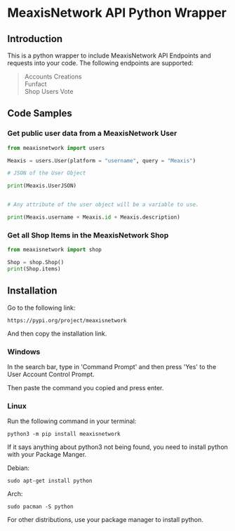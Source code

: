 # MeaxisNetwork API Python Wrapper

## Introduction

This is a python wrapper to include MeaxisNetwork API Endpoints and requests into your code. The following endpoints are supported:

> Accounts 
> Creations  
> Funfact  
> Shop
> Users
> Vote

## Code Samples

### Get public user data from a MeaxisNetwork User

```python
from meaxisnetwork import users

Meaxis = users.User(platform = "username", query = "Meaxis")

# JSON of the User Object

print(Meaxis.UserJSON)


# Any attribute of the user object will be a variable to use.

print(Meaxis.username + Meaxis.id + Meaxis.description)

```

### Get all Shop Items in the MeaxisNetwork Shop
```python
from meaxisnetwork import shop

Shop = shop.Shop()
print(Shop.items)    
```    
                                                                                                        

## Installation

Go to the following link:  
```
https://pypi.org/project/meaxisnetwork
```

And then copy the installation link. 

### Windows

In the search bar, type in 'Command Prompt' and then press 'Yes' to the User Account Control Prompt.   

Then paste the command you copied and press enter.

### Linux

Run the following command in your terminal:
```
python3 -m pip install meaxisnetwork
```

If it says anything about python3 not being found, you need to install python with your Package Manger.

Debian:  

```
sudo apt-get install python
```
Arch:  
```
sudo pacman -S python
```
  
  
For other distributions, use your package manager to install python. 
